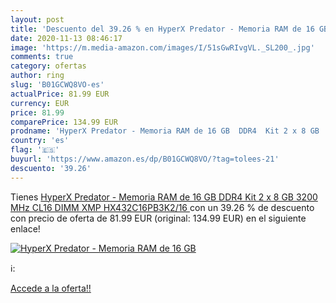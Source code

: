 ```yaml
---
layout: post
title: 'Descuento del 39.26 % en HyperX Predator - Memoria RAM de 16 GB  '
date: 2020-11-13 08:46:17
image: 'https://m.media-amazon.com/images/I/51sGwRIvgVL._SL200_.jpg'
comments: true
category: ofertas
author: ring
slug: 'B01GCWQ8VO-es'
actualPrice: 81.99 EUR
currency: EUR
price: 81.99
comparePrice: 134.99 EUR
prodname: 'HyperX Predator - Memoria RAM de 16 GB  DDR4  Kit 2 x 8 GB  3200 MHz  CL16  DIMM XMP  HX432C16PB3K2/16 '
country: 'es'
flag: '🇪🇸'
buyurl: 'https://www.amazon.es/dp/B01GCWQ8VO/?tag=tolees-21'
descuento: '39.26'
---
```


Tienes [HyperX Predator - Memoria RAM de 16 GB  DDR4  Kit 2 x 8 GB  3200 MHz  CL16  DIMM XMP  HX432C16PB3K2/16 ](https://www.amazon.es/dp/B01GCWQ8VO/?tag=tolees-21) con un 39.26 % de descuento con precio de oferta de 81.99 EUR (original: 134.99 EUR) en el siguiente enlace!

[![HyperX Predator - Memoria RAM de 16 GB  ](https://m.media-amazon.com/images/I/51sGwRIvgVL._SL200_.jpg)](https://www.amazon.es/dp/B01GCWQ8VO/?tag=tolees-21)

ℹ️:


[Accede a la oferta!!](https://www.amazon.es/dp/B01GCWQ8VO/?tag=tolees-21)
